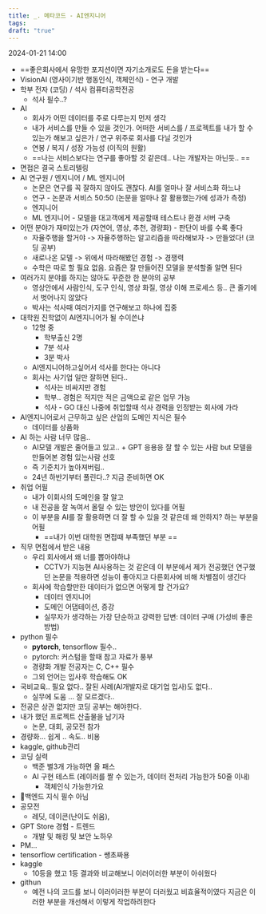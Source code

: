 ```yaml
---
title: _. 메타코드 - AI엔지니어
tags: 
draft: "true"
---
```


2024-01-21 14:00

- ==좋은회사에서 유망한 포지션이면 자기소개로도 돈을 받는다==
- VisionAI (영사이기반 행동인식, 객체인식) - 연구 개발
- 학부 전자 (코딩) / 석사 컴퓨터공학전공 
	- 석사 필수..?
- AI
	- 회사가 어떤 데이터를 주로 다루는지 먼저 생각 
	- 내가 서비스를 만들 수 있을 것인가. 어떠한 서비스를 / 프로젝트를 내가 할 수 있는가 해보고 싶은가 / 연구 위주로 회사를 다닐 것인가
	- 연봉 / 복지 / 성장 가능성 (이직의 원활)
	- ==나는 서비스보다는 연구를 좋아할 것 같은데.. 나는 개발자는 아닌듯.. ==
- 면접은 결국 스토리텔링
- AI 연구원 / 엔지니어 / ML 엔지니어
	- 논문은 연구를 꼭 잘하지 않아도 괜찮다. AI를 얼마나 잘 서비스화 하느냐
	- 연구 - 논문과 서비스 50:50 (논문을 얼마나 잘 활용했는가에 성과가 측정)
	- 엔지니어 
	- ML 엔지니어 - 모델을 대고객에게 제공할때 테스트나 환경 서버 구축 
- 어떤 분야가 재미있는가 (자연어, 영상, 추천, 경량화) - 판단이 바를 수록 좋다
	- 자율주행을 할거야 -> 자율주행하는 알고리즘을 따라해보자 -> 만들었다! (코딩 공부)
	- 새로나온 모델 -> 위에서 따라해봤던 경험 -> 경쟁력
	- 수학은 따로 할 필요 없음. 요즘은 잘 만들어진 모델을 분석할줄 알면 된다
- 여러가지 분야를 하지는 않아도 꾸준한 한 분야의 공부 
	- 영상안에서 사람인식, 도구 인식, 영상 화질, 영상 이해 프로세스 등.. 큰 줄기에서 벗어나지 않았다
	- 박사는 석사때 여러가지를 연구해보고 하나에 집중
- 대학원 진학없이 AI엔지니어가 될 수이쓴냐
	- 12명 중 
		- 학부출신 2명
		- 7분 석사
		- 3분 박사 
	- AI엔지니어하고싶어서 석사를 한다는 아니다 
	- 회사는 사기업 일만 잘하면 된다.. 
		- 석사는 비싸지만 경험
		- 학부.. 경험은 적지만 적은 금액으로 같은 업무 가능 
		- 석사 - GO 대신 나중에 취업할때 석사 경력을 인정받는 회사에 가라 
- AI엔지니어로서 근무하고 싶은 산업의 도메인 지식은 필수 
	- 데이터를 상품화 
- AI 하는 사람 너무 많음.. 
	- AI모델 개발은 줄어들고 있고.. + GPT 응용응 잘 할 수 있는 사람 but 모델을 만들어본 경험 있는사람 선호
	- 즉 기준치가 높아져버림.. 
	- 24년 하반기부터 풀린다..? 지금 준비하면 OK
- 취업 어필
	- 내가 이회사의 도메인을 잘 알고
	- 내 전공을 잘 녹여서 올릴 수 있는 방안이 있다를 어필 
	- 이 부분을 AI를 잘 활용하면 더 잘 할 수  있을 것 같은데 왜 안하지? 하는 부분을 어필 
		- ==내가 이번 대학원 면접때 부족했던 부분 ==
- 직무 면접에서 받은 내용
	- 우리 회사에서 왜 너를 뽑아야하냐
		- CCTV가 지능현 AI사용하는 것 같은데 이 부분에서 제가 전공했던 연구했던 논문을 적용하면 성능이 좋아지고 다른회사에 비해 차별점이 생긴다
	- 회사에 학습할만한 데이터가 없으면 어떻게 할 건가요?
		- 데이터 엔지니어 
		- 도메인 어댑테이션, 증강 
		- 실무자가 생각하는 가장 단순하고 강력한 답변: 데이터 구매 (가성비 좋은 방법)
- python 필수
	- **pytorch**, tensorflow 필수.. 
	- pytorch: 커스텀을 할때 참고 자료가 풍부 
	- 경량화 개발 전공자는 C, C++ 필수
	- 그외 언어는 입사후 학습해도 OK
- 국비교육.. 필요 없다.. 잘된 사례(AI개발자로 대기업 입사)도 없다.. 
	- 실무에 도움 ... 잘 모르겠다.. 
- 전공은 상관 없지만 코딩 공부는 해야한다. 
- 내가 했던 프로젝트 산출물을 남기자
	- 논문, 대회, 공모전 참가
- 경량화... 쉽게 .. 속도.. 비용
- kaggle, github관리
- 코딩 실력
	- 백준 별3개 가능하면 올 패스 
	- AI 구현 테스트 (레이러를 짤 수 있는가, 데이터 전처리 가능한가 50줄 이내)
		- 객체인식 가능한가요
- 백엔드 지식 필수 아님 
- 공모전
	- 레딧, 데이콘(난이도 쉬움), 
- GPT Store 경험 - 트렌드 
	- 개발 및 해킹 및 보안 노하우 
- PM...
- tensorflow certification - 쌩초짜용 
- kaggle 
	- 10등을 했고 1등 결과와 비교해보니 이러이러한 부분이 아쉬웠다
- githun
	- 예전 나의 코드를 보니 이러이러한 부분이 더러웠고 비효율적이였다 지금은 이러한 부분을 개선해서 이렇게 작업하려한다